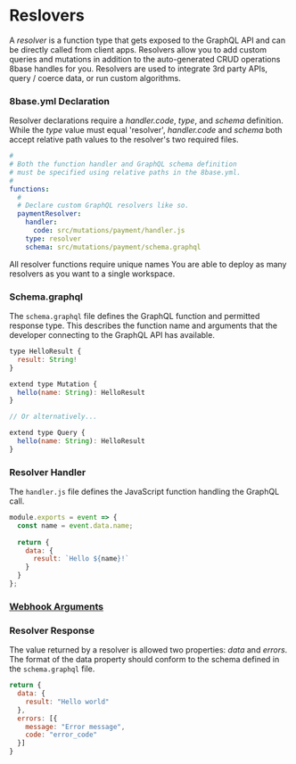 # Reslovers

A *resolver* is a function type that gets exposed to the GraphQL API and can be directly called from client apps. Resolvers allow you to add custom queries and mutations in addition to the auto-generated CRUD operations 8base handles for you. Resolvers are used to integrate 3rd party APIs, query / coerce data, or run custom algorithms.

### 8base.yml Declaration
Resolver declarations require a *handler.code*, *type*, and *schema* definition. While the *type* value must equal 'resolver', *handler.code* and *schema* both accept relative path values to the resolver's two required files. 

```yaml
#
# Both the function handler and GraphQL schema definition
# must be specified using relative paths in the 8base.yml.
#
functions:
  #
  # Declare custom GraphQL resolvers like so. 
  paymentResolver:
    handler:
      code: src/mutations/payment/handler.js
    type: resolver
    schema: src/mutations/payment/schema.graphql
```
All resolver functions require unique names You are able to deploy as many resolvers as you want to a single workspace. 

### Schema.graphql
The `schema.graphql` file defines the GraphQL function and permitted response type. This describes the function name and arguments that the developer connecting to the GraphQL API has available.

```javascript
type HelloResult {
  result: String!
}

extend type Mutation {
  hello(name: String): HelloResult
}

// Or alternatively...

extend type Query {
  hello(name: String): HelloResult
}
```

### Resolver Handler 
The `handler.js` file defines the JavaScript function handling the GraphQL call. 

```javascript
module.exports = event => {
  const name = event.data.name;
  
  return {
    data: {
      result: `Hello ${name}!`
    }    
  }
};
```

### [Webhook Arguments](./README.md)

### Resolver Response

The value returned by a resolver is allowed two properties: *data* and *errors*. The format of the data property should conform to the schema defined in the `schema.graphql` file.

```javascript
return {
  data: {
    result: "Hello world"
  },
  errors: [{
    message: "Error message",
    code: "error_code"
  }]
}
```


